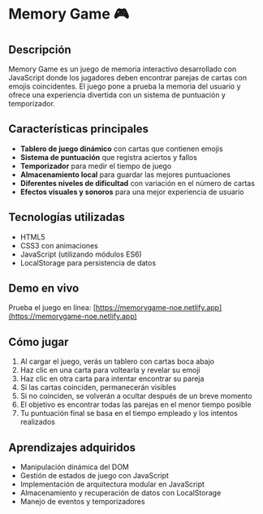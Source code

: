 # Memory Game 🎮

## Descripción
Memory Game es un juego de memoria interactivo desarrollado con JavaScript donde los jugadores deben encontrar parejas de cartas con emojis coincidentes. El juego pone a prueba la memoria del usuario y ofrece una experiencia divertida con un sistema de puntuación y temporizador.

## Características principales
- **Tablero de juego dinámico** con cartas que contienen emojis
- **Sistema de puntuación** que registra aciertos y fallos
- **Temporizador** para medir el tiempo de juego
- **Almacenamiento local** para guardar las mejores puntuaciones
- **Diferentes niveles de dificultad** con variación en el número de cartas
- **Efectos visuales y sonoros** para una mejor experiencia de usuario

## Tecnologías utilizadas
- HTML5
- CSS3 con animaciones
- JavaScript (utilizando módulos ES6)
- LocalStorage para persistencia de datos

## Demo en vivo
Prueba el juego en línea: [https://memorygame-noe.netlify.app](https://memorygame-noe.netlify.app)


## Cómo jugar
1. Al cargar el juego, verás un tablero con cartas boca abajo
2. Haz clic en una carta para voltearla y revelar su emoji
3. Haz clic en otra carta para intentar encontrar su pareja
4. Si las cartas coinciden, permanecerán visibles
5. Si no coinciden, se volverán a ocultar después de un breve momento
6. El objetivo es encontrar todas las parejas en el menor tiempo posible
7. Tu puntuación final se basa en el tiempo empleado y los intentos realizados

## Aprendizajes adquiridos
- Manipulación dinámica del DOM
- Gestión de estados de juego con JavaScript
- Implementación de arquitectura modular en JavaScript
- Almacenamiento y recuperación de datos con LocalStorage
- Manejo de eventos y temporizadores
